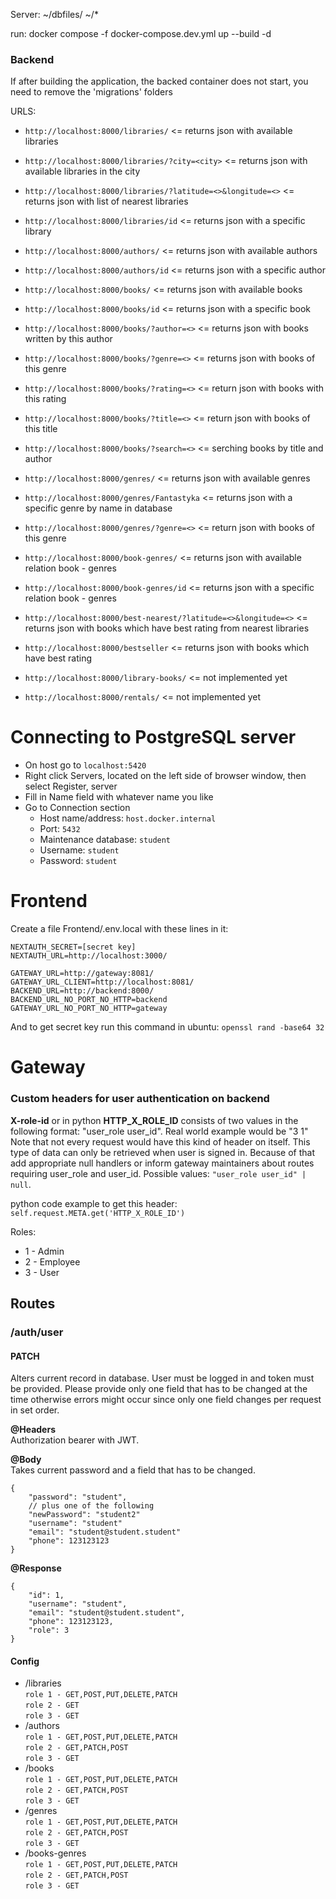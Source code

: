 Server:
~/dbfiles/
~/*

run: docker compose -f docker-compose.dev.yml up --build -d

### Backend
If after building the application, the backed container does not start, you need to remove the 'migrations' folders

URLS:
* `http://localhost:8000/libraries/`                  <= returns json with available libraries
* `http://localhost:8000/libraries/?city=<city>`      <= returns json with available libraries in the city
* `http://localhost:8000/libraries/?latitude=<>&longitude=<>`   <= returns json with list of nearest libraries
* `http://localhost:8000/libraries/id`                <= returns json with a specific library

* `http://localhost:8000/authors/`                    <= returns json with available authors
* `http://localhost:8000/authors/id`                  <= returns json with a specific author

* `http://localhost:8000/books/`                      <= returns json with available books
* `http://localhost:8000/books/id`                    <= returns json with a specific book
* `http://localhost:8000/books/?author=<>`            <= returns json with books written by this author
* `http://localhost:8000/books/?genre=<>`             <= returns json with books of this genre
* `http://localhost:8000/books/?rating=<>`            <= return json with books with this rating
* `http://localhost:8000/books/?title=<>`           <= return json with books of this title
* `http://localhost:8000/books/?search=<>`          <= serching books by title and author


* `http://localhost:8000/genres/`                       <= returns json with available genres
* `http://localhost:8000/genres/Fantastyka`             <= returns json with a specific genre by name in database
* `http://localhost:8000/genres/?genre=<>`              <= return json with books of this genre 

* `http://localhost:8000/book-genres/`                  <= returns json with available relation book - genres
* `http://localhost:8000/book-genres/id`                <= returns json with a specific relation book - genres

* `http://localhost:8000/best-nearest/?latitude=<>&longitude=<>`                <= returns json with books which have best rating from nearest libraries

* `http://localhost:8000/bestseller`                <= returns json with books which have best rating

* `http://localhost:8000/library-books/`              <= not implemented yet
* `http://localhost:8000/rentals/`                    <= not implemented yet


# Connecting to PostgreSQL server
* On host go to `localhost:5420`
* Right click Servers, located on the left side of browser window, then select Register, server
* Fill in Name field with whatever name you like
* Go to Connection section
  * Host name/address: `host.docker.internal`
  * Port: `5432`
  * Maintenance database: `student`
  * Username: `student`
  * Password: `student`


# Frontend
Create a file Frontend/.env.local with these lines in it:
```
NEXTAUTH_SECRET=[secret key]
NEXTAUTH_URL=http://localhost:3000/

GATEWAY_URL=http://gateway:8081/
GATEWAY_URL_CLIENT=http://localhost:8081/
BACKEND_URL=http://backend:8000/
BACKEND_URL_NO_PORT_NO_HTTP=backend
GATEWAY_URL_NO_PORT_NO_HTTP=gateway
```

And to get secret key run this command in ubuntu: `openssl rand -base64 32`

# Gateway
### Custom headers for user authentication on backend
<b>X-role-id</b> or in python <b>HTTP_X_ROLE_ID</b> consists of two values in the following format: "user_role user_id". Real world example would be "3 1"
Note that not every request would have this kind of header on itself. This type of data can only be retrieved when user is signed in. Because of that add appropriate null handlers or inform gateway maintainers about routes requiring user_role and user_id. Possible values: `"user_role user_id" | null`.

python code example to get this header: `self.request.META.get('HTTP_X_ROLE_ID')`

Roles:
* 1 - Admin
* 2 - Employee
* 3 - User

## Routes
### /auth/user
#### PATCH
Alters current record in database. User must be logged in and token must be provided. Please provide only one field that has to be changed at the time otherwise errors might occur since only one field changes per request in set order. 

<b>@Headers</b><br>
Authorization bearer with JWT. 

<b>@Body</b><br>
Takes current password and a field that has to be changed.
```
{
    "password": "student", 
    // plus one of the following
    "newPassword": "student2"
    "username": "student"
    "email": "student@student.student"
    "phone": 123123123
}
```
<b>@Response</b></br> 
```
{
    "id": 1,
    "username": "student",
    "email": "student@student.student",
    "phone": 123123123,
    "role": 3
}
``` 


#### Config
* /libraries  
  `role 1 - GET,POST,PUT,DELETE,PATCH`     
  `role 2 - GET`   
  `role 3 - GET`
* /authors  
  `role 1 - GET,POST,PUT,DELETE,PATCH`   
  `role 2 - GET,PATCH,POST`   
  `role 3 - GET`
* /books  
  `role 1 - GET,POST,PUT,DELETE,PATCH`   
  `role 2 - GET,PATCH,POST`   
  `role 3 - GET`
* /genres  
  `role 1 - GET,POST,PUT,DELETE,PATCH`   
  `role 2 - GET,PATCH,POST`   
  `role 3 - GET`
* /books-genres      
  `role 1 - GET,POST,PUT,DELETE,PATCH`   
  `role 2 - GET,PATCH,POST`   
  `role 3 - GET`